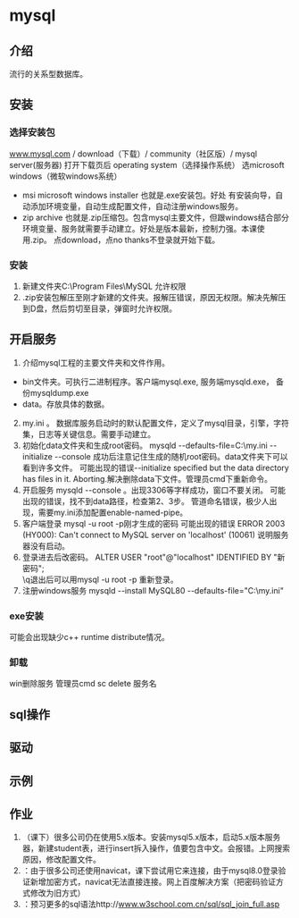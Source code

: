 mysql
===
## 介绍
流行的关系型数据库。

## 安装
### 选择安装包
www.mysql.com / download（下载）/ community（社区版）/ mysql server(服务器)
打开下载页后  operating system（选择操作系统）  选microsoft windows（微软windows系统）
- msi microsoft windows installer 也就是.exe安装包。好处 有安装向导，自动添加环境变量，自动生成配置文件，自动注册windows服务。
- zip archive  也就是.zip压缩包。包含mysql主要文件，但跟windows结合部分 环境变量、服务就需要手动建立。好处是版本最新，控制力强。本课使用.zip。
点download，点no thanks不登录就开始下载。
### 安装
1. 新建文件夹C:\Program Files\MySQL    允许权限
2. .zip安装包解压至刚才新建的文件夹。报解压错误，原因无权限。解决先解压到D盘，然后剪切至目录，弹窗时允许权限。

## 开启服务
1. 介绍mysql工程的主要文件夹和文件作用。
- bin文件夹。可执行二进制程序。客户端mysql.exe, 服务端mysqld.exe， 备份mysqldump.exe
- data。存放具体的数据。
2. my.ini 。 数据库服务启动时的默认配置文件，定义了mysql目录，引擎，字符集，日志等关键信息。需要手动建立。
3. 初始化data文件夹和生成root密码。 mysqld --defaults-file=C:\my.ini --initialize --console
成功后注意记住生成的随机root密码。data文件夹下可以看到许多文件。
可能出现的错误--initialize specified but the data directory has files in it. Aborting.解决删除data下文件。管理员cmd下重新命令。
4. 开启服务  mysqld --console   。出现3306等字样成功，窗口不要关闭。
可能出现的错误，找不到data路径，检查第2、3步。
管道命名错误，极少人出现，需要my.ini添加配置enable-named-pipe。
5. 客户端登录 mysql -u root -p刚才生成的密码
可能出现的错误 ERROR 2003 (HY000): Can't connect to MySQL server on 'localhost' (10061)   说明服务器没有启动。
6. 登录进去后改密码。 ALTER USER "root"@"localhost" IDENTIFIED  BY "新密码";     
\q退出后可以用mysql -u root -p 重新登录。
7. 注册windows服务  mysqld --install MySQL80 --defaults-file="C:\my.ini"
### exe安装
可能会出现缺少c++ runtime distribute情况。
### 卸载
win删除服务  管理员cmd sc delete 服务名
## sql操作

## 驱动

## 示例


## 作业
1. （课下）很多公司仍在使用5.x版本。安装mysql5.x版本，启动5.x版本服务器，新建student表，进行insert拆入操作，值要包含中文。会报错。上网搜索原因，修改配置文件。
2. ：由于很多公司还使用navicat，课下尝试用它来连接，由于mysql8.0登录验证新增加密方式，navicat无法直接连接。网上百度解决方案（把密码验证方式修改为旧方式）
3. ：预习更多的sql语法http://www.w3school.com.cn/sql/sql_join_full.asp
